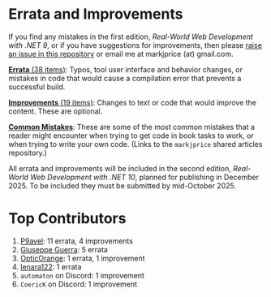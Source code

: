 # Errata and Improvements

If you find any mistakes in the first edition, *Real-World Web Development with .NET 9*, or if you have suggestions for improvements, then please [raise an issue in this repository](https://github.com/markjprice/web-dev-net9/issues) or email me at markjprice (at) gmail.com.

[**Errata** (38 items)](errata.md): Typos, tool user interface and behavior changes, or mistakes in code that would cause a compilation error that prevents a successful build.

[**Improvements** (19 items)](improvements.md): Changes to text or code that would improve the content. These are optional.

[**Common Mistakes**](https://github.com/markjprice/markjprice/blob/main/articles/common-mistakes.md): These are some of the most common mistakes that a reader might encounter when trying to get code in book tasks to work, or when trying to write your own code. (Links to the `markjprice` shared articles repository.)

All errata and improvements will be included in the second edition, *Real-World Web Development with .NET 10*, planned for publishing in December 2025. To be included they must be submitted by mid-October 2025.

# Top Contributors

1. [P9avel](https://github.com/P9avel): 11 errata, 4 improvements
2. [Giuseppe Guerra](https://github.com/giuseppe-guerra): 5 errata
3. [OpticOrange](https://github.com/OpticOrange): 1 errata, 1 improvement
4. [lenara122](https://github.com/lenara122): 1 errata
5. `automaton` on Discord: 1 improvement
6. `CoericK` on Discord: 1 improvement
